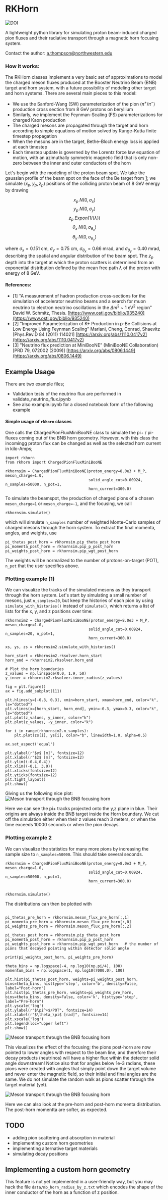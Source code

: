 # RKHorn

[![DOI](https://zenodo.org/badge/754366396.svg)](https://doi.org/10.5281/zenodo.14219232)

A lightweight python library for simulating proton beam-induced charged pion fluxes and their radiative transport through a magnetic horn focusing system.

Contact the author: a.thompson@northwestern.edu

### How it works:
The RKHorn classes implement a very basic set of approximations to model the charged meson fluxes produced at the Booster Neutrino Beam (BNB) target and horn system, with a future possibility of modeling other target and horn systems. There are several main pieces to this model:
* We use the Sanford-Wang (SW) parameterization of the pion ($\pi^+ / \pi^-$) production cross section from 8 GeV protons on beryllium
* Similarly, we implement the Feynman-Scaling (FS) parameterizations for charged Kaon production
* The charged mesons are propagated through the target and horn according to simple equations of motion solved by Runge-Kutta finite timestep propagation
* When the mesons are in the target, Bethe-Bloch energy loss is applied at each timestep
* Each timestep update is governed by the Lorentz force law equation of motion, with an azimuthally symmetric magnetic field that is only non-zero between the inner and outer conductors of the horn

Let's begin with the modeling of the proton beam spot. We take the gaussian profile of the beam spot on the face of the Be target from [1](####references); we simulate $(x_p,y_p,z_p)$ positions of the colliding proton beam of 8 GeV energy by drawing 

$$ x_p ~ N(0,\sigma_{x}) $$
$$ y_p ~ N(0, \sigma_{y}) $$
$$ z_p ~ Expon(1/(\lambda)) $$
$$ \theta_{x} ~ N(0, \sigma_{\theta_{x}}) $$
$$ \theta_{y} ~ N(0, \sigma_{\theta_{y}}) $$

where $\sigma_{x} = 0.151$ cm, $\sigma_{y} = 0.75$ cm, $\sigma_{\theta_{x}} = 0.66$ mrad, and $\sigma_{\theta_{y}} = 0.40$ mrad, describing the spatial and angular
distribution of the beam spot. The $z_p$ depth into the target at which the proton scatters is determined from an exponential distribution defined by the
mean free path $\lambda$ of the proton with energy of 8 GeV.


#### References:
* [1] "A measurement of hadron production cross-sections for the simulation of accelerator neutrino beams and a search for muon neutrino to electron neutrino oscillations in the $\Delta m^2$ ~ 1 eV$^2$ region" David W. Schmitz, Thesis. [https://www.osti.gov/biblio/935240](https://www.osti.gov/biblio/935240)
* [2] "Improved Parameterization of K+ Production in p-Be Collisions at Low Energy Using Feynman Scaling" Mariani, Cheng, Conrad, Shaevitz [Phys.Rev.D 84 (2011) 114021] [https://arxiv.org/abs/1110.0417v2](https://arxiv.org/abs/1110.0417v2)
* [3] "Neutrino flux prediction at MiniBooNE" (MiniBooNE Collaboration) [PRD 79, 072002 (2009)] [https://arxiv.org/abs/0806.1449](https://arxiv.org/abs/0806.1449) 

## Example Usage

There are two example files;
* Validation tests of the neutrino flux are performed in validate_neutrino_flux.ipynb
* See also example.ipynb for a closed notebook form of the following example


#### Simple usage of ```rkhorn``` classes

One calls the ChargedPionFluxMiniBooNE class to simulate the pi+ / pi- fluxes coming out of the BNB horn geometry. However, with this class the incomingg proton flux can be changed as well as the selected horn current in kilo-Amps;

```
import rkhorn
from rkhorn import ChargedPionFluxMiniBooNE

rkhornsim = ChargedPionFluxMiniBooNE(proton_energy=8.0e3 + M_P, meson_charge=1.0,
                                     solid_angle_cut=0.00924, n_samples=50000, n_pot=1,
                                     horn_current=300.0)
```

To simulate the beamspot, the production of charged pions of a chosen ```meson_charge=1``` or ```meson_charge=-1```, and the focusing, we call
```
rkhornsim.simulate()
```
which will simulate ```n_samples``` number of weighted Monte-Carlo samples of charged mesons through the horn system. To extract the final momenta, angles, and weights, use
```
pi_thetas_post_horn = rkhornsim.pip_theta_post_horn
pi_momenta_post_horn = rkhornsim.pip_p_post_horn
pi_weights_post_horn = rkhornsim.pip_wgt_post_horn
```
The weights will be normalized to the number of protons-on-target (POT), ```n_pot``` that the user specifies above.


### Plotting example (1)
We can visualize the tracks of the simulated mesons as they transport through the horn system. Let's start by simulating a small number of mesons, just ```n_samples=20```, but keep the histories of each pion by using ```simulate_with_histories()``` instead of ```simulate()```, which returns a list of lists for the x, y, and z positions over time:
```
rkhornsim2 = ChargedPionFluxMiniBooNE(proton_energy=8.0e3 + M_P, meson_charge=1.0,
                                     solid_angle_cut=0.00924, n_samples=20, n_pot=1,
                                     horn_current=300.0)

xs, ys, zs = rkhornsim2.simulate_with_histories()

horn_start = rkhornsim2.rksolver.horn_start
horn_end = rkhornsim2.rksolver.horn_end

# Plot the horn boundaries
z_values = np.linspace(0.0, 1.9, 50)
y_inner = rkhornsim2.rksolver.inner_radius(z_values)

fig = plt.figure()
ax = fig.add_subplot(111)

plt.hlines(y=[-0.3, 0.3], xmin=horn_start, xmax=horn_end, color="k", ls="dotted")
plt.vlines(x=[horn_start, horn_end], ymin=-0.3, ymax=0.3, color="k", ls="dotted")
plt.plot(z_values, y_inner, color="k")
plt.plot(z_values, -y_inner, color="k")

for i in range(rkhornsim2.n_samples):
    plt.plot(zs[i], ys[i], color="b", linewidth=1.0, alpha=0.5)

ax.set_aspect('equal')

plt.ylabel(r"$y$ [m]", fontsize=12)
plt.xlabel(r"$z$ [m]", fontsize=12)
plt.ylim((-0.4,0.4))
plt.xlim((-0.1, 3.0))
plt.xticks(fontsize=12)
plt.yticks(fontsize=12)
plt.tight_layout()
plt.show()
```

Giving us the following nice plot:
![Meson transport through the BNB focusing horn](./plots/horn_transport_visualization.png)

Here we can see the pi+ tracks projected onto the y,z plane in blue. Their origins are always inside the BNB target inside the Horn boundary. We cut off the simulation either when their z values reach 3 meters, or when the time exceeds 10000 seconds or when the pion decays.

### Plotting example 2

We can visualize the statistics for many more pions by increasing the sample size to ```n_samples=50000```. This should take several seconds.

```
rkhornsim = ChargedPionFluxMiniBooNE(proton_energy=8.0e3 + M_P, meson_charge=1.0,
                                     solid_angle_cut=0.00924, n_samples=50000, n_pot=1,
                                     horn_current=300.0)


rkhornsim.simulate()
```

The distributions can then be plotted with
```

pi_thetas_pre_horn = rkhornsim.meson_flux_pre_horn[:,1]
pi_momenta_pre_horn = rkhornsim.meson_flux_pre_horn[:,0]
pi_weights_pre_horn = rkhornsim.meson_flux_pre_horn[:,2]

pi_thetas_post_horn = rkhornsim.pip_theta_post_horn
pi_momenta_post_horn = rkhornsim.pip_p_post_horn
pi_weights_post_horn = rkhornsim.pip_wgt_post_horn   # the number of pions that decayed pointing within detector solid angle

print(pi_weights_post_horn, pi_weights_pre_horn)

theta_bins = np.logspace(-4, np.log10(np.pi/4), 100)
momentum_bins = np.logspace(1, np.log10(7000.0), 100)

plt.hist(pi_thetas_post_horn, weights=pi_weights_post_horn, bins=theta_bins, histtype='step', color='b', density=False, label="Post-horn")
plt.hist(pi_thetas_pre_horn, weights=pi_weights_pre_horn, bins=theta_bins, density=False, color='k', histtype='step', label="Pre-horn")
plt.yscale('log')
plt.ylabel(r"$\pi^+$/POT", fontsize=14)
plt.xlabel(r"$\theta_\pi$ [rad]", fontsize=14)
plt.xscale('log')
plt.legend(loc="upper left")
plt.show()
```

![Meson transport through the BNB focusing horn](./plots/pre_vs_post_horn_angles_nu-mode_300kA.png)

This visualizes the effect of the focusing; the pions post-horn are now pointed to lower angles with respect to the beam line, and therefore their decay products (neutrinos) will have a higher flux within the detector solid angle downstream! Notice also that for angles below 1e-3 radians, these pions were created with angles that simply point down the target volume and never enter the magnetic field, so their initial and final angles are the same. We do not simulate the random walk as pions scatter through the target material (yet).

![Meson transport through the BNB focusing horn](./plots/pre_vs_post_horn_momenta_nu-mode_300kA.png)

Here we can also look at the pre-horn and post-horn momenta distribution. The post-horn momentta are softer, as expected.


## TODO
* adding pion scattering and absorption in material
* implementing custom horn geometries
* implementing alternative target materials
* simulating decay positions

## Implementing a custom horn geometry

This feature is not yet implemented in a user-friendly way, but you may hack the file ```data/mb_horn_radius_by_z.txt``` which encodes the shape of the inner conductor of the horn as a function of z position.